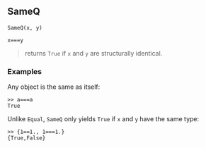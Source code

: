 ## SameQ

```
SameQ(x, y)

x===y
```

> returns `True` if `x` and `y` are structurally identical.

### Examples

Any object is the same as itself:
```
>> a===a
True
```

Unlike `Equal`, `SameQ` only yields `True` if `x` and `y` have the same type:
```
>> {1==1., 1===1.}
{True,False}
```


